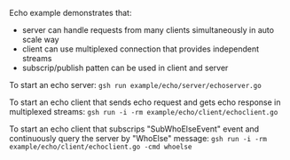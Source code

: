 Echo example demonstrates that:

- server can handle requests from many clients simultaneously in auto scale way
- client can use multiplexed connection that provides independent streams
- subscrip/publish patten can be used in client and server

To start an echo server:
`gsh run example/echo/server/echoserver.go`

To start an echo client that sends echo request and gets echo response in multiplexed streams:
`gsh run -i -rm example/echo/client/echoclient.go`

To start an echo client that subscrips "SubWhoElseEvent" event and continuously query the server by
"WhoElse" message:
`gsh run -i -rm example/echo/client/echoclient.go -cmd whoelse`
